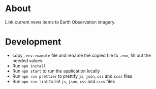 # About
Link current news items to Earth Observation imagery.

# Development
- copy `.env.example` file and rename the copied file to `.env`, fill out the needed values
- Run `npm install`
- Run `npm start` to run the application locally
- Run `npm run prettier` to prettify `js`, `json`, `css` and `scss` files
- Run `npm run lint` to lint `js`, `json`, `css` and `scss` files